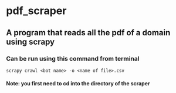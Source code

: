 # pdf_scraper
## A program that reads all the pdf of a domain using scrapy

### Can be run using this command from terminal

    scrapy crawl <bot name> -o <name of file>.csv  

#### Note: you first need to cd into the directory of the scraper

